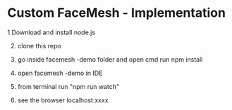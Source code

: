 # Custom FaceMesh - Implementation 

1.Download and install node.js 

2. clone this repo


3. go inside facemesh -demo  folder and open cmd run npm install



4. open facemesh -demo in IDE


5. from terminal run "npm run watch" 

6. see the browser localhost:xxxx 



